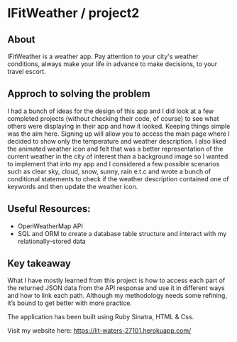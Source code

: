 # IFitWeather / project2

## About
IFitWeather is a weather app. Pay attention to your city's weather conditions, always make your life in advance to make decisions, to your travel escort.

## Approch to solving the problem

I had a bunch of ideas for the design of this app and I did look at a few completed projects (without checking their code, of course) to see what others were displaying in their app and how it looked.
Keeping things simple was the aim here. Signing up will allow you to access the main page where I decided to show only the temperature and weather description. I also liked the animated weather icon and felt that was a better representation of the current weather in the city of interest than a background image so I wanted to implement that into my app and I considered a few possible scenarios such as clear sky, cloud, snow, sunny, rain e.t.c and wrote a bunch of conditional statements to check if the weather description contained one of keywords and then update the weather icon. 

## Useful Resources:
- OpenWeatherMap API
- SQL and ORM to create a database table structure and interact with my relationally-stored data


## Key takeaway
What I have mostly learned from this project is how to access each part of the returned JSON data from the API response and use it in different ways and how to link each path. Although my methodology needs some refining, it’s bound to get better with more practice.

The application has been built using Ruby Sinatra, HTML & Css.

Visit my website here: https://lit-waters-27101.herokuapp.com/
